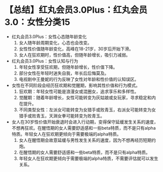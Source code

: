 # 【总结】红丸会员3.0Plus：红丸会员3.0：女性分类15

-   红丸会员3.0Plus：女性心态随年龄变化
    1.  女人随年龄周期变化，心态也会改变。
    2.  女性性价值随年龄变化，高峰在18-21岁，30岁后开始下滑。
    3.  女人在狂欢期时，性价值高，但随年龄增长，吸引力减弱。
-   红丸会员3.0Plus：女性认知与行为
    1.  年轻女性享受狂欢期，但随年龄增长，性价值下降。
    2.  部分女性在年轻时迷失自我，年长后后悔莫及。
    3.  电视剧中王曼妮的行为反映了女性对年龄和性价值的认知误区。
-   女性在不同阶段会经历狂欢期和觉醒期，影响其性价值和行为模式。
    1.  狂欢期：年轻女性可能是浪漫女或混圈女，追求享乐和多样性。
    2.  觉醒期：随着年龄增长，女性可能转变为灰姑娘或女玩家，寻求稳定和内在提升。
    3.  不同类型女性：左派女可能转变为女猎手或败青玉，右派女可能转变为女猎手或败青玉，天淵女拳可能转变为败青玉。
-   女人在30岁性价值开始衰退时会进入行动期，变得保守延缓发生关系的速度，不想再狂欢。在醒悟期的女人需要舒适感和一些beta特质，而不是只有alpha特质。年轻女人在狂欢期更倾向于需要极端的alpha特质。
    1.  女人在醒悟期会故意延缓与男性发生关系的速度，因为不想再经历短期约炮。
    2.  在醒悟期的女人需要舒适感和一些beta特质，而不是只有alpha特质。
    3.  年轻女人在狂欢期更倾向于需要极端的alpha特质，不需要评估就可以发生关系。